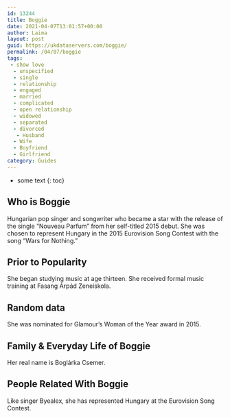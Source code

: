 ```yaml
---
id: 13244
title: Boggie
date: 2021-04-07T13:01:57+00:00
author: Laima
layout: post
guid: https://ukdataservers.com/boggie/
permalink: /04/07/boggie
tags:
 - show love
  - unspecified
  - single
  - relationship
  - engaged
  - married
  - complicated
  - open relationship
  - widowed
  - separated
  - divorced
   - Husband
  - Wife
  - Boyfriend
  - Girlfriend
category: Guides
---
```


* some text
{: toc}


## Who is Boggie
                  
                  
                  
Hungarian pop singer and songwriter who became a star with the release of the single &#8220;Nouveau Parfum&#8221; from her self-titled 2015 debut. She was chosen to represent Hungary in the 2015 Eurovision Song Contest with the song &#8220;Wars for Nothing.&#8221;
                  
              
            
              
            
                
                
                
## Prior to Popularity
                  
                  
                  
She began studying music at age thirteen. She received formal music training at Fasang Árpád Zeneiskola.
                  
              
            
              
            
                
                
                
## Random data
                  
                  
                  
She was nominated for Glamour&#8217;s Woman of the Year award in 2015.
                  
              
            
              
            
                
                
                
## Family & Everyday Life of Boggie
                  
                  
                  
Her real name is Boglárka Csemer.
                  
              
            
              
            
                
                
                
## People Related With Boggie
                  
                  
                  
Like singer Byealex, she has represented Hungary at the Eurovision Song Contest.
                  
              
            
              
            
                
              
            
              
              
            
            
              
            
          
          
          